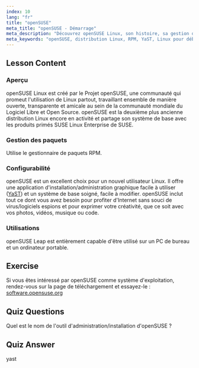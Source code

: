 ```yaml
---
index: 10
lang: "fr"
title: "openSUSE"
meta_title: "openSUSE - Démarrage"
meta_description: "Découvrez openSUSE Linux, son histoire, sa gestion de paquets (RPM) et sa configurabilité avec YaST. Découvrez pourquoi openSUSE est excellent pour les débutants."
meta_keywords: "openSUSE, distribution Linux, RPM, YaST, Linux pour débutants, tutoriel openSUSE, guide Linux"
---
```


## Lesson Content

### Aperçu

openSUSE Linux est créé par le Projet openSUSE, une communauté qui promeut l'utilisation de Linux partout, travaillant ensemble de manière ouverte, transparente et amicale au sein de la communauté mondiale du Logiciel Libre et Open Source. openSUSE est la deuxième plus ancienne distribution Linux encore en activité et partage son système de base avec les produits primés SUSE Linux Enterprise de SUSE.

### Gestion des paquets

Utilise le gestionnaire de paquets RPM.

### Configurabilité

openSUSE est un excellent choix pour un nouvel utilisateur Linux. Il offre une application d'installation/administration graphique facile à utiliser ([YaST](http://yast.github.io/)) et un système de base soigné, facile à modifier. openSUSE inclut tout ce dont vous avez besoin pour profiter d'Internet sans souci de virus/logiciels espions et pour exprimer votre créativité, que ce soit avec vos photos, vidéos, musique ou code.

### Utilisations

openSUSE Leap est entièrement capable d'être utilisé sur un PC de bureau et un ordinateur portable.

## Exercise

Si vous êtes intéressé par openSUSE comme système d'exploitation, rendez-vous sur la page de téléchargement et essayez-le : [software.opensuse.org](https://software.opensuse.org/)

## Quiz Questions

Quel est le nom de l'outil d'administration/installation d'openSUSE ?

## Quiz Answer

yast

